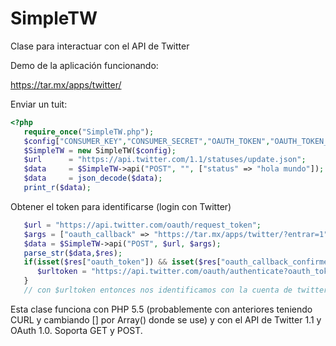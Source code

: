 # SimpleTW
Clase para interactuar con el API de Twitter

Demo de la aplicación funcionando:

https://tar.mx/apps/twitter/

Enviar un tuit:

```php
<?php
   require_once("SimpleTW.php");
   $config["CONSUMER_KEY","CONSUMER_SECRET","OAUTH_TOKEN","OAUTH_TOKEN_SECRET"];
   $SimpleTW = new SimpleTW($config);
   $url      = "https://api.twitter.com/1.1/statuses/update.json";
   $data     = $SimpleTW->api("POST", "", ["status" => "hola mundo"]); //post al api
   $data     = json_decode($data);
   print_r($data);
```

Obtener el token para identificarse (login con Twitter)

```php
   $url = "https://api.twitter.com/oauth/request_token";
   $args = ["oauth_callback" => "https://tar.mx/apps/twitter/?entrar=1"]; //login en nuestro sitio
   $data = $SimpleTW->api("POST", $url, $args);
   parse_str($data,$res);
   if(isset($res["oauth_token"]) && isset($res["oauth_callback_confirmed"])) {
      $urltoken = "https://api.twitter.com/oauth/authenticate?oauth_token=".$res["oauth_token"];
   }
   // con $urltoken entonces nos identificamos con la cuenta de twitter para obtnener el token y token_secret
```

Esta clase funciona con PHP 5.5 (probablemente con anteriores teniendo CURL y cambiando [] por Array() donde se use) y con el API de Twitter 1.1 y OAuth 1.0. Soporta GET y POST.
